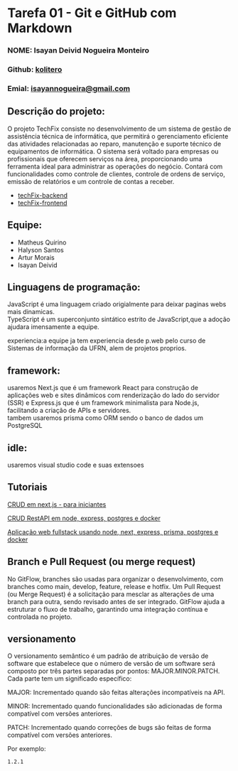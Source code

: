 # Tarefa 01 - Git e GitHub com Markdown

### NOME: Isayan Deivid Nogueira Monteiro

### Github: [kolitero](https://github.com/kolitero)

### Emial: isayannogueira@gmail.com

## Descrição do projeto:
O projeto TechFix consiste no desenvolvimento de um sistema de gestão de assistência técnica de informática, que permitirá o gerenciamento eficiente das atividades relacionadas ao reparo, manutenção e suporte técnico de equipamentos de informática. O sistema será voltado para empresas ou profissionais que oferecem serviços na área, proporcionando uma ferramenta ideal para administrar as operações do negócio. Contará com funcionalidades como controle de clientes, controle de ordens de serviço, emissão de relatórios e um controle de contas a receber.

- [techFix-backend](https://github.com/quirinof/techFix-backend.git)
- [techFix-frontend](https://github.com/quirinof/techFix-frontend.git)

## Equipe:

- Matheus Quirino
- Halyson Santos
- Artur Morais
- Isayan Deivid

## Linguagens de programação:

JavaScript é uma linguagem criado origialmente para deixar paginas webs mais dinamicas.\
TypeScript é um superconjunto sintático estrito de JavaScript,que a adoção ajudara imensamente a equipe.

experiencia:a equipe ja tem experiencia desde p.web pelo curso de Sistemas de informação da UFRN, alem de projetos proprios.

## framework:
 usaremos Next.js que é um framework React para construção de aplicações web e sites dinâmicos com renderização do lado do servidor (SSR) e Express.js que é um framework minimalista para Node.js, facilitando a criação de APIs e servidores.\
 tambem usaremos prisma como ORM sendo o banco de dados
 um PostgreSQL

 ## idle:
 usaremos visual studio code e suas extensoes



## Tutoriais

[CRUD em next.js - para iniciantes](https://youtu.be/iJejohAs9EY?si=n4rTXfRdAr9vxXN2)

[CRUD RestAPI em node, express, postgres e docker](https://youtu.be/TYB-Lz8YGFk?si=ae1uGVRyQTUWahph)

[Aplicação web fullstack usando node, next, express, prisma, postgres e docker](https://www.youtube.com/live/NaqNk2TbeRE?si=q308hzY3aZNWkqTY)

## Branch e Pull Request (ou merge request)
No GitFlow, branches são usadas para organizar o desenvolvimento, com branches como main, develop, feature, release e hotfix. Um Pull Request (ou Merge Request) é a solicitação para mesclar as alterações de uma branch para outra, sendo revisado antes de ser integrado. GitFlow ajuda a estruturar o fluxo de trabalho, garantindo uma integração contínua e controlada no projeto.

## versionamento 

O versionamento semântico é um padrão de atribuição de versão de software que estabelece que o número de versão de um software será composto por três partes separadas por pontos: MAJOR.MINOR.PATCH. Cada parte tem um significado específico:

MAJOR: Incrementado quando são feitas alterações incompatíveis na API.

MINOR: Incrementado quando funcionalidades são adicionadas de forma compatível com versões anteriores.

PATCH: Incrementado quando correções de bugs são feitas de forma compatível com versões anteriores.

Por exemplo:

```
1.2.1
```
